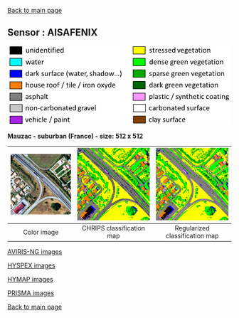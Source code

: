 [Back to main page](index.md)

## Sensor : AISAFENIX

<p align="center">
<img src="Complements/Legende_classif_ligne_v2.png" width="500" />
</p>

**Mauzac - suburban (France)  -  size: 512 x 512**

<img src="Images_COULEUR/AisaFENIX_subset_periurbain_55cm_00_IMAGE.png" width="270" /> | <img src="Images_CLASSIF/AisaFENIX_subset_periurbain_55cm_01_CLASSIF.png" width="270" /> | <img src="Images_REGUL/AisaFENIX_subset_periurbain_55cm_02_REGUL.png" width="270" />
:-: | :-: | :-:
Color image | CHRIPS classification map | Regularized classification map

[AVIRIS-NG images](visu_images_AVIRIS_NG.md)

[HYSPEX images](visu_images_HYSPEX.md)

[HYMAP images](visu_images_HYMAP.md)

[PRISMA images](visu_images_PRISMA.md)

[Back to main page](index.md)


